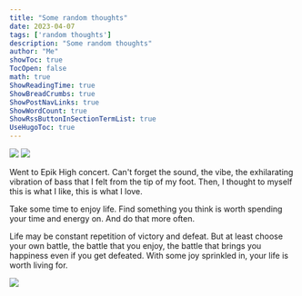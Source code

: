 ```yaml
---
title: "Some random thoughts" 
date: 2023-04-07
tags: ['random thoughts']
description: "Some random thoughts"
author: "Me"
showToc: true
TocOpen: false
math: true
ShowReadingTime: true
ShowBreadCrumbs: true
ShowPostNavLinks: true
ShowWordCount: true
ShowRssButtonInSectionTermList: true
UseHugoToc: true
---
```


![](../img/epik_high.jpg)
![](../img/tablo.jpg)

Went to Epik High concert. Can't forget the sound, the vibe, the exhilarating vibration of bass that I felt from the tip of my foot. Then, I thought to myself this is what I like, this is what I love. 

Take some time to enjoy life. Find something you think is worth spending your time and energy on. And do that more often. 

Life may be constant repetition of victory and defeat. But at least choose your own battle, the battle that you enjoy, the battle that brings you happiness even if you get defeated. With some joy sprinkled in, your life is worth living for. 

![](../img/tablo2.jpg)